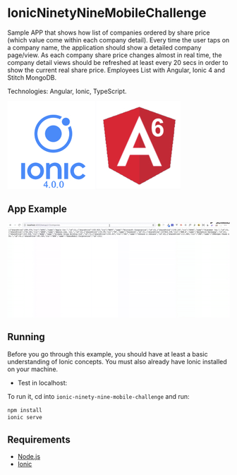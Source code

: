 # IonicNinetyNineMobileChallenge

Sample APP that shows how list of companies ordered by share price (which value come within each company detail). Every time the user taps on a company name, the application should show a detailed company page/view. As each company share price changes almost in real time, the company detail views should be refreshed at least every 20 secs in order to show the current real share price. Employees List with Angular, Ionic 4 and Stitch MongoDB.

Technologies: Angular, Ionic, TypeScript.

![Technologies](readme_resources/technologies.jpg "Technologies")

## App Example

![App](readme_resources/app.gif "App")

## Running

Before you go through this example, you should have at least a basic understanding of Ionic concepts. You must also already have Ionic installed on your machine.

* Test in localhost:

To run it, cd into `ionic-ninety-nine-mobile-challenge` and run:

```bash
npm install
ionic serve
```

## Requirements

* [Node.js](http://nodejs.org/)
* [Ionic](https://ionicframework.com/getting-started#cli)
